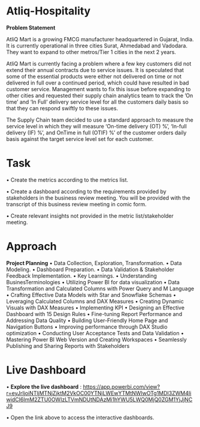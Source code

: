 # Atliq-Hospitality
  **Problem Statement**
 
AtliQ Mart is a growing FMCG manufacturer headquartered in Gujarat, India. It is currently operational in three cities Surat, Ahmedabad and Vadodara. They want to expand to other metros/Tier 1 cities in the next 2 years.

AtliQ Mart is currently facing a problem where a few key customers did not extend their annual contracts due to service issues. It is speculated that some of the essential products were either not delivered on time or not delivered in full over a continued period, which could have resulted in bad customer service. Management wants to fix this issue before expanding to other cities and requested their supply chain analytics team to track the ’On time’ and ‘In Full’ delivery service level for all the customers daily basis so that they can respond swiftly to these issues.

The Supply Chain team decided to use a standard approach to measure the service level in which they will measure ‘On-time delivery (OT) %’, ‘In-full delivery (IF) %’, and OnTime in full (OTIF) %’ of the customer orders daily basis against the target service level set for each customer.

# Task
•	Create the metrics according to the metrics list.

•	Create a dashboard according to the requirements provided by stakeholders in the business review meeting. You will be provided with the transcript of this business review 
  meeting in comic form.
  
•	Create relevant insights not provided in the metric list/stakeholder meeting.

# Approach
**Project Planning**
•	Data Collection, Exploration, Transformation.
•	Data Modeling.
•	Dashboard Preparation.
•	Data Validation & Stakeholder Feedback Implementation.
• Key Learnings.
•	Understanding BusinesTerminologies
•	Utilizing Power BI for data visualization
•	Data Transformation and Calculated Columns with Power Query and M Language
•	Crafting Effective Data Models with Star and Snowflake Schemas
•	Leveraging Calculated Columns and DAX Measures
•	Creating Dynamic Visuals with DAX Measures
•	Implementing KPI
•	Designing an Effective Dashboard with 15 Design Rules
•	Fine-tuning Report Performance and Addressing Data Quality
•	Building User-Friendly Home Page and Navigation Buttons
•	Improving performance through DAX Studio optimization
•	Conducting User Acceptance Tests and Data Validation
•	Mastering Power BI Web Version and Creating Workspaces
•	Seamlessly Publishing and Sharing Reports with Stakeholders
# Live Dashboard
•	**Explore the live dashboard** :
  https://app.powerbi.com/view?r=eyJrIjoiNTljMTNjZjktM2VkOC00YTNjLWEwYTMtNWIwOTg1MDI3ZWM4IiwidCI6ImM2ZTU0OWIzLTVmNDUtNDAzMi1hYWU5LWQ0MjQ0ZGM1YjJjNCJ9

•	Open the link above to access the interactive dashboards.
